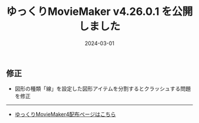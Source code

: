 ﻿---
title: ゆっくりMovieMaker v4.26.0.1 を公開しました
date: 2024-03-01
tags: [YMM4,お知らせ]
---
## 修正
- 図形の種類「線」を設定した図形アイテムを分割するとクラッシュする問題を修正

---

- [ゆっくりMovieMaker4配布ページはこちら](../index.md)